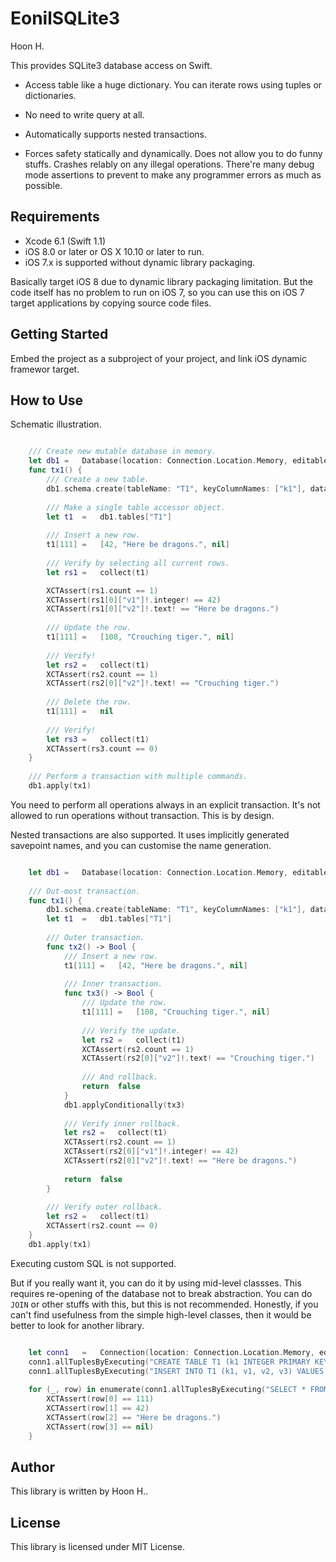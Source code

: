 EonilSQLite3
============
Hoon H.






This provides SQLite3 database access on Swift.

-	Access table like a huge dictionary. You can iterate rows using
	tuples or dictionaries.

-	No need to write query at all.

-	Automatically supports nested transactions.

-	Forces safety statically and dynamically. Does not allow you 
	to do funny stuffs. Crashes relably on any illegal operations. 
	There're many debug mode assertions to prevent to make any 
	programmer errors as much as possible.



Requirements
------------
-	Xcode 6.1 (Swift 1.1)
-	iOS 8.0 or later or OS X 10.10 or later to run.
-	iOS 7.x is supported without dynamic library packaging.

Basically target iOS 8 due to dynamic library packaging limitation.
But the code itself has no problem to run on iOS 7, so you can use
this on iOS 7 target applications by copying source code files.



Getting Started
---------------
Embed the project as a subproject of your project, and link iOS dynamic
framewor target. 









How to Use
----------
Schematic illustration.

````Swift

	///	Create new mutable database in memory.
	let	db1	=	Database(location: Connection.Location.Memory, editable: true)
	func tx1() {
		///	Create a new table.
		db1.schema.create(tableName: "T1", keyColumnNames: ["k1"], dataColumnNames: ["v1", "v2", "v3"])
		
		///	Make a single table accessor object.
		let	t1	=	db1.tables["T1"]
		
		///	Insert a new row.
		t1[111]	=	[42, "Here be dragons.", nil]
		
		///	Verify by selecting all current rows.
		let	rs1	=	collect(t1)

		XCTAssert(rs1.count == 1)
		XCTAssert(rs1[0]["v1"]!.integer! == 42)
		XCTAssert(rs1[0]["v2"]!.text! == "Here be dragons.")
		
		///	Update the row.
		t1[111]	=	[108, "Crouching tiger.", nil]
		
		///	Verify!
		let	rs2	=	collect(t1)
		XCTAssert(rs2.count == 1)
		XCTAssert(rs2[0]["v2"]!.text! == "Crouching tiger.")
		
		///	Delete the row.
		t1[111]	=	nil
		
		///	Verify!
		let	rs3	=	collect(t1)
		XCTAssert(rs3.count == 0)
	}
	
	///	Perform a transaction with multiple commands.
	db1.apply(tx1)

````

You need to perform all operations always in an explicit transaction. It's 
not allowed to run operations without transaction. This is by design.

Nested transactions are also supported. It uses implicitly generated savepoint 
names, and you can customise the name generation.

````Swift

	let	db1	=	Database(location: Connection.Location.Memory, editable: true)
	
	///	Out-most transaction.
	func tx1() {
		db1.schema.create(tableName: "T1", keyColumnNames: ["k1"], dataColumnNames: ["v1", "v2", "v3"])
		let	t1	=	db1.tables["T1"]
		
		///	Outer transaction.
		func tx2() -> Bool {
			///	Insert a new row.
			t1[111]	=	[42, "Here be dragons.", nil]
			
			///	Inner transaction.
			func tx3() -> Bool {
				///	Update the row.
				t1[111]	=	[108, "Crouching tiger.", nil]
				
				///	Verify the update.
				let	rs2	=	collect(t1)
				XCTAssert(rs2.count == 1)
				XCTAssert(rs2[0]["v2"]!.text! == "Crouching tiger.")
				
				///	And rollback.
				return	false
			}
			db1.applyConditionally(tx3)
			
			///	Verify inner rollback.
			let	rs2	=	collect(t1)
			XCTAssert(rs2.count == 1)
			XCTAssert(rs2[0]["v1"]!.integer! == 42)
			XCTAssert(rs2[0]["v2"]!.text! == "Here be dragons.")
			
			return	false
		}
		
		///	Verify outer rollback.
		let	rs2	=	collect(t1)
		XCTAssert(rs2.count == 0)
	}
	db1.apply(tx1)

````




Executing custom SQL is not supported.

But if you really want it, you can do it by using mid-level classses.
This requires re-opening of the database not to break abstraction.
You can do `JOIN` or other stuffs with this, but this is not recommended.
Honestly, if you can't find usefulness from the simple high-level classes,
then it would be better to look for another library.

````Swift

	let	conn1	=	Connection(location: Connection.Location.Memory, editable: true)
	conn1.allTuplesByExecuting("CREATE TABLE T1 (k1 INTEGER PRIMARY KEY, v1, v2, v3);")
	conn1.allTuplesByExecuting("INSERT INTO T1 (k1, v1, v2, v3) VALUES (111, 42, 'Here be dragons.', NULL);")
	
	for (_, row) in enumerate(conn1.allTuplesByExecuting("SELECT * FROM T1")) {
		XCTAssert(row[0] == 111)
		XCTAssert(row[1] == 42)
		XCTAssert(row[2] == "Here be dragons.")
		XCTAssert(row[3] == nil)
	}

````












Author
------
This library is written by Hoon H..



License
-------
This library is licensed under MIT License.
















